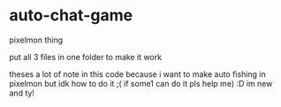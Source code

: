 # auto-chat-game
pixelmon thing 

put all 3 files in one folder to make it work 

 theses a lot of note in this code because i want to make auto fishing in pixelmon but idk how to do it ;( if some1 can do it pls help me) :D im new and ty!
